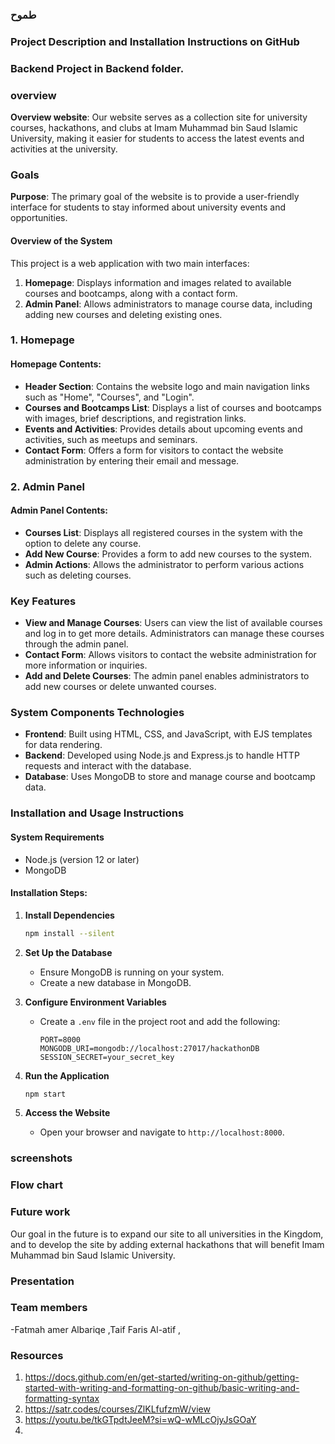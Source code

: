 
### طموح 
### Project Description and Installation Instructions on GitHub
### Backend Project in Backend folder.

### overview 
**Overview website**: Our website serves as a collection site for university courses, hackathons, and clubs at Imam Muhammad bin Saud Islamic University, 
making it easier for students to access the latest events and activities at the university.

### Goals
**Purpose**: The primary goal of the website is to provide a user-friendly interface for students to stay informed about university events and opportunities.

#### Overview of the System 

This project is a web application with two main interfaces:
1. **Homepage**: Displays information and images related to available courses and bootcamps, along with a contact form.
2. **Admin Panel**: Allows administrators to manage course data, including adding new courses and deleting existing ones.

### 1. Homepage

#### Homepage Contents:
- **Header Section**: Contains the website logo and main navigation links such as "Home", "Courses", and "Login".
- **Courses and Bootcamps List**: Displays a list of courses and bootcamps with images, brief descriptions, and registration links.
- **Events and Activities**: Provides details about upcoming events and activities, such as meetups and seminars.
- **Contact Form**: Offers a form for visitors to contact the website administration by entering their email and message.

### 2. Admin Panel

#### Admin Panel Contents:
- **Courses List**: Displays all registered courses in the system with the option to delete any course.
- **Add New Course**: Provides a form to add new courses to the system.
- **Admin Actions**: Allows the administrator to perform various actions such as deleting courses.

### Key Features
- **View and Manage Courses**: Users can view the list of available courses and log in to get more details. Administrators can manage these courses through the admin panel.
- **Contact Form**: Allows visitors to contact the website administration for more information or inquiries.
- **Add and Delete Courses**: The admin panel enables administrators to add new courses or delete unwanted courses.

### System Components Technologies
- **Frontend**: Built using HTML, CSS, and JavaScript, with EJS templates for data rendering.
- **Backend**: Developed using Node.js and Express.js to handle HTTP requests and interact with the database.
- **Database**: Uses MongoDB to store and manage course and bootcamp data.

### Installation and Usage Instructions

#### System Requirements
- Node.js (version 12 or later)
- MongoDB

#### Installation Steps:


1. **Install Dependencies**
   ```sh
   npm install --silent	
   ```

2. **Set Up the Database**
   - Ensure MongoDB is running on your system.
   - Create a new database in MongoDB.

3. **Configure Environment Variables**
   - Create a `.env` file in the project root and add the following:
     ```
     PORT=8000
     MONGODB_URI=mongodb://localhost:27017/hackathonDB
     SESSION_SECRET=your_secret_key
     ```

3. **Run the Application**
   ```sh
   npm start
   ```

4. **Access the Website**
   - Open your browser and navigate to `http://localhost:8000`.


 
 ### screenshots     
  

### Flow chart 




### Future work
Our goal in the future is to expand our site to all universities in the Kingdom,
and to develop the site by adding external hackathons that will benefit Imam Muhammad bin Saud Islamic University.


### Presentation 

### Team members
-Fatmah amer Albariqe ,Taif Faris Al-atif , 
  

### Resources
1. https://docs.github.com/en/get-started/writing-on-github/getting-started-with-writing-and-formatting-on-github/basic-writing-and-formatting-syntax 
2. https://satr.codes/courses/ZlKLfufzmW/view
3. https://youtu.be/tkGTpdtJeeM?si=wQ-wMLcOjyJsGOaY
4.  
